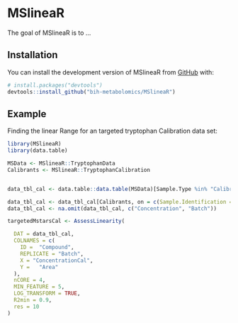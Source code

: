 
# MSlineaR

<!-- badges: start -->
<!-- badges: end -->

The goal of MSlineaR is to ...

## Installation

You can install the development version of MSlineaR from [GitHub](https://github.com/) with:

``` r
# install.packages("devtools")
devtools::install_github("bih-metabolomics/MSlineaR")
```

## Example

Finding the linear Range for an targeted tryptophan Calibration data set:

``` r
library(MSlineaR)
library(data.table)

MSData <- MSlineaR::TryptophanData
Calibrants <- MSlineaR::TryptophanCalibration


data_tbl_cal <- data.table::data.table(MSData)[Sample.Type %in% "Calibration Standard", ]

data_tbl_cal <- data_tbl_cal[Calibrants, on = c(Sample.Identification = "Sample Identification", Compound = "Metabolite" )]
data_tbl_cal <- na.omit(data_tbl_cal, c("Concentration", "Batch"))

targetedMstarsCal <- AssessLinearity(

  DAT = data_tbl_cal,
  COLNAMES = c(
    ID =  "Compound",
    REPLICATE = "Batch",
    X = "ConcentrationCal",
    Y =   "Area"
  ),
  nCORE = 4,
  MIN_FEATURE = 5,
  LOG_TRANSFORM = TRUE,
  R2min = 0.9,
  res = 10
)




```

